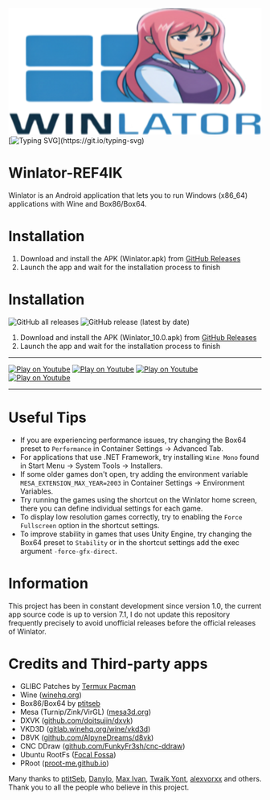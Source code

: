![Winlator Logo](https://github.com/REF4IK/Winlator-REF4IK/raw/main/logo.w.png)
[![Typing SVG](https://readme-typing-svg.demolab.com?font=Fira+Code&size=30&duration=3000&color=0078D7&center=true&vCenter=true&width=1000&lines=Добро+пожаловать+в+Winlator-REF4IK!;)](https://git.io/typing-svg)
# Winlator-REF4IK

Winlator is an Android application that lets you to run Windows (x86_64) applications with Wine and Box86/Box64.

# Installation

1. Download and install the APK (Winlator.apk) from [GitHub Releases](https://github.com/REF4IK/Wiinlator-Ref4ik-/releases)
2. Launch the app and wait for the installation process to finish
# Installation

![GitHub all releases](https://img.shields.io/github/downloads/REF4IK/Wiinlator-Ref4ik-/total?style=for-the-badge&label=Total%20Downloads&color=blue)
![GitHub release (latest by date)](https://img.shields.io/github/downloads/REF4IK/Wiinlator-Ref4ik-/latest/total?style=for-the-badge&label=Latest%20Release%20Downloads)

1. Download and install the APK (Winlator_10.0.apk) from [GitHub Releases](https://github.com/REF4IK/Wiinlator-Ref4ik-/releases)
2. Launch the app and wait for the installation process to finish
----

[![Play on Youtube](https://img.youtube.com/vi/ETYDgKz4jBQ/3.jpg)](https://www.youtube.com/watch?v=ETYDgKz4jBQ)
[![Play on Youtube](https://img.youtube.com/vi/9E4wnKf2OsI/2.jpg)](https://www.youtube.com/watch?v=9E4wnKf2OsI)
[![Play on Youtube](https://img.youtube.com/vi/czEn4uT3Ja8/2.jpg)](https://www.youtube.com/watch?v=czEn4uT3Ja8)
[![Play on Youtube](https://img.youtube.com/vi/eD36nxfT_Z0/2.jpg)](https://www.youtube.com/watch?v=eD36nxfT_Z0)

----

# Useful Tips

- If you are experiencing performance issues, try changing the Box64 preset to `Performance` in Container Settings -> Advanced Tab.
- For applications that use .NET Framework, try installing `Wine Mono` found in Start Menu -> System Tools -> Installers.
- If some older games don't open, try adding the environment variable `MESA_EXTENSION_MAX_YEAR=2003` in Container Settings -> Environment Variables.
- Try running the games using the shortcut on the Winlator home screen, there you can define individual settings for each game.
- To display low resolution games correctly, try to enabling the `Force Fullscreen` option in the shortcut settings.
- To improve stability in games that uses Unity Engine, try changing the Box64 preset to `Stability` or in the shortcut settings add the exec argument `-force-gfx-direct`.

# Information

This project has been in constant development since version 1.0, the current app source code is up to version 7.1, I do not update this repository frequently precisely to avoid unofficial releases before the official releases of Winlator.

# Credits and Third-party apps
- GLIBC Patches by [Termux Pacman](https://github.com/termux-pacman/glibc-packages)
- Wine ([winehq.org](https://www.winehq.org/))
- Box86/Box64 by [ptitseb](https://github.com/ptitSeb)
- Mesa (Turnip/Zink/VirGL) ([mesa3d.org](https://www.mesa3d.org))
- DXVK ([github.com/doitsujin/dxvk](https://github.com/doitsujin/dxvk))
- VKD3D ([gitlab.winehq.org/wine/vkd3d](https://gitlab.winehq.org/wine/vkd3d))
- D8VK ([github.com/AlpyneDreams/d8vk](https://github.com/AlpyneDreams/d8vk))
- CNC DDraw ([github.com/FunkyFr3sh/cnc-ddraw](https://github.com/FunkyFr3sh/cnc-ddraw))
- Ubuntu RootFs ([Focal Fossa](https://releases.ubuntu.com/focal))
- PRoot ([proot-me.github.io](https://proot-me.github.io))

Many thanks to [ptitSeb](https://github.com/ptitSeb), [Danylo](https://blogs.igalia.com/dpiliaiev/tags/mesa/), [Max Ivan](https://github.com/Maxython), [Twaik Yont](https://github.com/twaik), [alexvorxx](https://github.com/alexvorxx) and others.<br>
Thank you to all the people who believe in this project.
